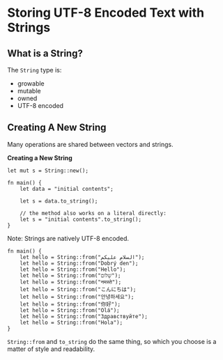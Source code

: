 # Storing UTF-8 Encoded Text with Strings

## What is a String?

The `String` type is:
- growable
- mutable
- owned
- UTF-8 encoded

## Creating A New String

Many operations are shared between vectors and strings.

**Creating a New String**
```
let mut s = String::new();
```

```
fn main() {
    let data = "initial contents";

    let s = data.to_string();

    // the method also works on a literal directly:
    let s = "initial contents".to_string();
}
```

Note: Strings are natively UTF-8 encoded.
```
fn main() {
    let hello = String::from("السلام عليكم");
    let hello = String::from("Dobrý den");
    let hello = String::from("Hello");
    let hello = String::from("שָׁלוֹם");
    let hello = String::from("नमस्ते");
    let hello = String::from("こんにちは");
    let hello = String::from("안녕하세요");
    let hello = String::from("你好");
    let hello = String::from("Olá");
    let hello = String::from("Здравствуйте");
    let hello = String::from("Hola");
}
```

`String::from` and `to_string` do the same thing, so which you choose is a matter of style and readability.

